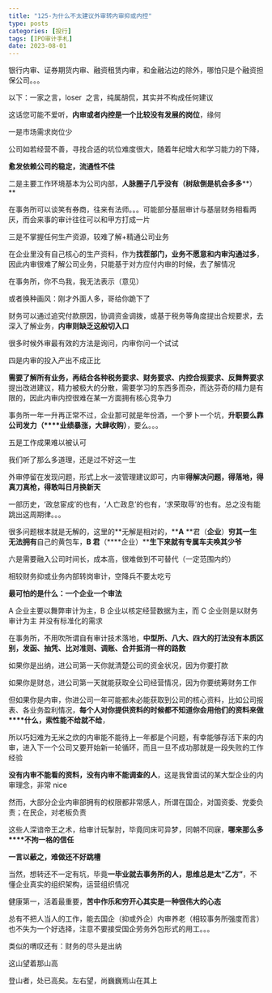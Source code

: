 ```yaml
---
title: "125-为什么不太建议外审转内审抑或内控"
type: posts
categories: [投行]
tags: [IPO审计手札]
date: 2023-08-01
---
```

银行内审、证券期货内审、融资租赁内审，和金融沾边的除外，哪怕只是个融资担保公司。。。

以下：一家之言，loser  之言，纯属胡侃，其实并不构成任何建议

这话您可能不爱听，**内审或者内控是一个比较没有发展的岗位**，缘何

一是市场需求岗位少

公司如若经营不善，寻找合适的坑位难度很大，随着年纪增大和学习能力的下降，

**愈发依赖公司的稳定，流通性不佳**

二是主要工作环境基本为公司内部，**人脉圈子几乎没有（树敌倒是机会多多****）**

在事务所可以谈笑有券商，往来有法师。。。可能部分基层审计与基层财务相看两厌，而会来事的审计往往可以和甲方打成一片

三是不掌握任何生产资源，较难了解+精通公司业务

在企业里没有自己核心的生产资料，作为**找茬部门，业务不愿意和内审沟通过多**，因此内审很难了解公司业务，只能基于对方应付内审的时候，去了解情况

  

在事务所，你不鸟我，我无法表示（意见）

或者换种画风：刚才外面人多，哥给你跪下了

财务可以通过追究付款原因，协调资金调拨，或基于税务等角度提出合规要求，去深入了解业务，**内审则缺乏这般切入口**

很多时候外审最有效的方法是询问，内审你问一个试试

四是内审的投入产出不成正比

**需要了解所有业务，再结合各种税务要求、财务要求、内控合规要求、反舞弊要求**提出改进建议，精力被极大的分散，需要学习的东西多而杂，而达芬奇的精力是有限的，因此内审内控很难在某一方面拥有核心竞争力

事务所一年一升再正常不过，企业那可就是年份酒，一个萝卜一个坑，**升职要么靠****公司发力****（****业绩暴涨，大肆收购）**，要么。。。

五是工作成果难以被认可

我们听了那么多道理，还是过不好这一生

  

外审停留在发现问题，形式上水一波管理建议即可，内审**得解决问题，得落地，得真刀真枪，得敢叫日月换新天**

一部历史，‘政怠宦成’的也有，‘人亡政息’的也有，‘求荣取辱’的也有。总之没有能跳出这周期律。。。

很多问题根本就是无解的，这里的**无解是相对的，****A** **君（****企业****）****穷其一生无法拥有****自己的黄包车，****B** **君****（****企业）****生下来就有专属车夫唤其少爷**

六是需要融入公司时间长，成本高，很难做到不可替代（一定范围内的）

相较财务抑或业务内部转岗审计，空降兵不要太吃亏

**最可怕的是什么：一个企业一个审法**

A 企业主要以舞弊审计为主，B 企业以核定经营数据为主，而 C 企业则是以财务审计为主 并没有标准化的需求

在事务所，不用吹所谓自有审计技术落地，**中型所、八大、四大的打法没有本质区别，发函、抽凭、比对准则、调账、合并抵消一样的路数**

如果你是出纳，进公司第一天你就清楚公司的资金状况，因为你要打款

  

如果你是财总，进公司第一天就能获取全公司经营情况，因为你要统筹财务工作

但如果你是内审，你进公司一年可能都未必能获取到公司的核心资料，比如公司报表、各业务盈利情况，**每个人对你提供资料的时候都不知道你会用他们的资料来做****什么，索性能不给就不给**，

所以巧妇难为无米之炊的内审能不能待上一年都是个问题，有幸能够存活下来的内审，进入下一个公司又要开始新一轮循环，而且一旦不成功那就是一段失败的工作经验

**没有内审不能看的资料，没有内审不能调查的人**，这是我曾面试的某大型企业的内审理念，非常 nice

然而，大部分企业内审部拥有的权限都非常感人，所谓在国企，对国资委、党委负责；在民企，对老板负责

这些人深谙帝王之术，给审计玩掣肘，毕竟同床可异梦，同朝不同寐，**哪来那么多****不拘一格的信任**

**一言以蔽之，难做还不好跳槽**

  

当然，想转还不一定有坑，毕竟**一毕业就去事务所的人，思维总是太“乙方”**，不懂企业真实的组织架构，运营组织情况

健康第一，活着最重要，**苦中作乐和穷开心其实是一种很伟大的心态**

总有不把人当人的工作，能去国企（抑或外企）内审养老（相较事务所强度而言）也不失为一个好选择，注意不要接受国企劳务外包形式的用工。。。

类似的喟叹还有：财务的尽头是出纳

这山望着那山高

登山者，处已高矣。左右望，尚巍巍焉山在其上